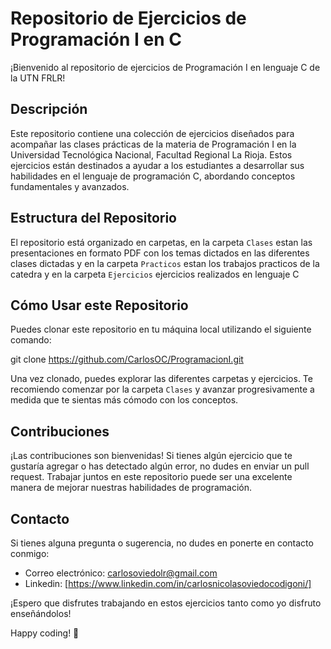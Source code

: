 # Repositorio de Ejercicios de Programación I en C

¡Bienvenido al repositorio de ejercicios de Programación I en lenguaje C de la UTN FRLR!

## Descripción

Este repositorio contiene una colección de ejercicios diseñados para acompañar las clases prácticas de la materia de Programación I en la Universidad Tecnológica Nacional, Facultad Regional La Rioja. Estos ejercicios están destinados a ayudar a los estudiantes a desarrollar sus habilidades en el lenguaje de programación C, abordando conceptos fundamentales y avanzados.

## Estructura del Repositorio

El repositorio está organizado en carpetas, en la carpeta `Clases` estan las presentaciones en formato PDF con los temas dictados en las diferentes clases dictadas y en la carpeta `Practicos` estan los trabajos practicos de la catedra y en la carpeta `Ejercicios` ejercicios realizados en lenguaje C

## Cómo Usar este Repositorio

Puedes clonar este repositorio en tu máquina local utilizando el siguiente comando:

git clone https://github.com/CarlosOC/ProgramacionI.git

Una vez clonado, puedes explorar las diferentes carpetas y ejercicios. Te recomiendo comenzar por la carpeta `Clases` y avanzar progresivamente a medida que te sientas más cómodo con los conceptos.

## Contribuciones

¡Las contribuciones son bienvenidas! Si tienes algún ejercicio que te gustaría agregar o has detectado algún error, no dudes en enviar un pull request. Trabajar juntos en este repositorio puede ser una excelente manera de mejorar nuestras habilidades de programación.

## Contacto

Si tienes alguna pregunta o sugerencia, no dudes en ponerte en contacto conmigo:

- Correo electrónico: carlosoviedolr@gmail.com
- Linkedin: [https://www.linkedin.com/in/carlosnicolasoviedocodigoni/]

¡Espero que disfrutes trabajando en estos ejercicios tanto como yo disfruto enseñándolos!

Happy coding! 🚀
